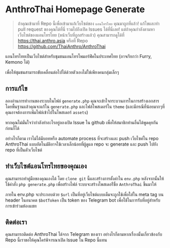 # AnthroThai Homepage Generate
> ถ้าคุณเข้ามาที่ Repo นี้เพื่อเข้ามาแก้เว็บไซต์ของ `แอนโทรไทย` คุณมาถูกที่แล้ว! แก้ไขและทำ pull request ของคุณได้ที่นี่ รวมไปถึงเปิด Issues ได้ที่นี่เลย! แต่ถ้าคุณกำลังตามหาเว็บไซต์ของแอนโทรไทย (หน้าเว็บที่ถูกสร้างแล้ว) คุณสามารถดูได้ที่ https://thai.anthro.asia หรือที่ Repo https://github.com/ThaiAnthro/AnthroThai

แอนโทรไทยเป็นเว็บไซต์สำหรับชุมชนแอนโทรโพมอร์ฟิคในประเทศไทย (อาจเรียกว่า Furry, Kemono ได้) 

เพื่อให้ชุมชนสามารถขับเคลื่อนต่อไปได้ด้วยตัวเองไม่ใช่เพียงคนกลุ่มเล็กๆ

## การแก้ไข
ลองอ่านการทำงานของระบบในไฟล์ `generate.php` คุณจะเข้าใจกระบวนการในการสร้างเอกสาร โดยพื้นฐานแล้วคุณจะแก้ใน `generate.php` และไฟล์โพสเดอร์ใน `theme` (และมีกรณีที่น้อยมากๆที่คุณอาจต้องการเพิ่มไฟล์เข้าไปในโพสเดอร์ `assets`) 

หากคุณไม่มั่นใจว่ากำลังทำอะไรอยู่ลองเปิด Issue ใน github เพื่อให้สมาชิกท่านอื่นได้พูดคุยกันก่อนก็ได้

อย่างไรก็ตาม เราไม่ได้มีบอทหรือ automate process ที่จะสร้างและ push เว็บไซค์ใน repo AnthroThai แบบอัตโนมัติอาจใช้เวลาเล็กน้อยที่ผู้ดูแล repo จะ generate และ push ไปยัง repo ที่เป็นตัวเว็บไซต์

## ทำเว็บไซต์แอนโทรไทยของคุณเอง
คุณสามารถทำคู่มือของคุณเองได้ โดย `clone git` นี้และสร้างการตั้งค่าใน `env.php` หลังจากนั้นให้ใช้คำสั่ง `php generate.php` เพื่อสร้างไฟล์ ระบบจะสร้างโพสเดอรืชื่อ `AnthroThai` ขึ้นมาให้

ภายใน env.php จะประกอบด้วย
`$url` เป็นที่อยู่เว็บไซต์แบบเต็มจะถูกใช้เพื่อใส่ใน meta tag บน header ในอนาคต
`$botToken` เป็น token ของ Telegram bot เพื่อใช้ในการรับที่อยู่สำหรับการเข้าร่วมห้องแชท


## ติดต่อเรา
คุณสามารถติดต่อ AnthroThai ได้จาก Telegram ของเรา อย่างไรก็ตามหากเรื่องนั้นเกี่ยวข้องกับ Repo นี้เราขอให้คุณใคร่พิจารณาเปิด Issue ใน Repo นี้แทน
